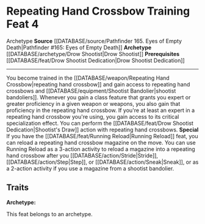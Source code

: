 ﻿---
actions: null
cost: null
element: null
feat: Repeating Hand Crossbow Training
frequency: null
heighten_level: null
id: '2684'
level: '4'
name: Repeating Hand Crossbow Training
prerequisite: '[[DATABASE/feat/Drow Shootist Dedication|Drow Shootist Dedication]]'
rarity: Common
requirement: null
rus_type_level: null
school: null
source: '[[DATABASE/source/Pathfinder 165. Eyes of Empty Death|Pathfinder #165: Eyes
  of Empty Death]]'
subcategory: null
trait:
- '[[DATABASE/trait/Archetype|Archetype]]'
trigger: null
type: Feat

---
# Repeating Hand Crossbow Training <span class="item-type">Feat 4</span>

<span class="item-trait">Archetype</span>
**Source** [[DATABASE/source/Pathfinder 165. Eyes of Empty Death|Pathfinder #165: Eyes of Empty Death]]
**Archetype** [[DATABASE/archetype/Drow Shootist|Drow Shootist]]
**Prerequisites** [[DATABASE/feat/Drow Shootist Dedication|Drow Shootist Dedication]]

---
You become trained in the [[DATABASE/weapon/Repeating Hand Crossbow|repeating hand crossbow]] and gain access to repeating hand crossbows and [[DATABASE/equipment/Shootist Bandolier|shootist bandoliers]]. Whenever you gain a class feature that grants you expert or greater proficiency in a given weapon or weapons, you also gain that proficiency in the repeating hand crossbow. If you're at least an expert in a repeating hand crossbow you're using, you gain access to its critical specialization effect. You can perform the [[DATABASE/feat/Drow Shootist Dedication|Shootist's Draw]] action with repeating hand crossbows.
**Special** If you have the [[DATABASE/feat/Running Reload|Running Reload]] feat, you can reload a repeating hand crossbow magazine on the move. You can use Running Reload as a 3-action activity to reload a magazine into a repeating hand crossbow after you [[DATABASE/action/Stride|Stride]], [[DATABASE/action/Step|Step]], or [[DATABASE/action/Sneak|Sneak]], or as a 2-action activity if you use a magazine from a shootist bandolier.

## Traits

**Archetype:**

This feat belongs to an archetype.